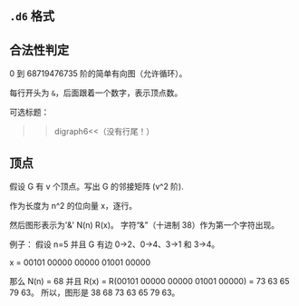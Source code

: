 `.d6` 格式
----------

## 合法性判定

0 到 68719476735 阶的简单有向图（允许循环）。

每行开头为 `&`，后面跟着一个数字，表示顶点数。

可选标题：
   >>digraph6<<（没有行尾！）

## 顶点

假设 G 有 v 个顶点。写出 G 的邻接矩阵 (v^2 阶).

作为长度为 n^2 的位向量 x，逐行。

然后图形表示为'&' N(n) R(x)。
字符“&”（十进制 38）作为第一个字符出现。

例子：
   假设 n=5 并且 G 有边 0->2、0->4、3->1 和 3->4。

   x = 00101 00000 00000 01001 00000
    
   那么 N(n) = 68 并且
   R(x) = R(00101 00000 00000 01001 00000) = 73 63 65 79 63。
   所以，图形是 38 68 73 63 65 79 63。